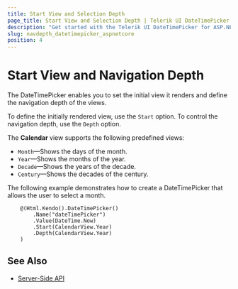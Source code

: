 ```yaml
---
title: Start View and Selection Depth
page_title: Start View and Selection Depth | Telerik UI DateTimePicker HtmlHelper for ASP.NET Core
description: "Get started with the Telerik UI DateTimePicker for ASP.NET Core and learn how to define the start view and control the navigation depth of the HTML Helper."
slug: navdepth_datetimepicker_aspnetcore
position: 4
---
```


# Start View and Navigation Depth

The DateTimePicker enables you to set the initial view it renders and define the navigation depth of the views.

To define the initially rendered view, use the `Start` option. To control the navigation depth, use the `Depth` option.

The **Calendar** view supports the following predefined views:
* `Month`&mdash;Shows the days of the month.
* `Year`&mdash;Shows the months of the year.
* `Decade`&mdash;Shows the years of the decade.
* `Century`&mdash;Shows the decades of the century.

The following example demonstrates how to create a DateTimePicker that allows the user to select a month.

```
    @(Html.Kendo().DateTimePicker()
        .Name("dateTimePicker")
        .Value(DateTime.Now)
        .Start(CalendarView.Year)
        .Depth(CalendarView.Year)
    )
```

## See Also

* [Server-Side API](/api/datetimepicker)
